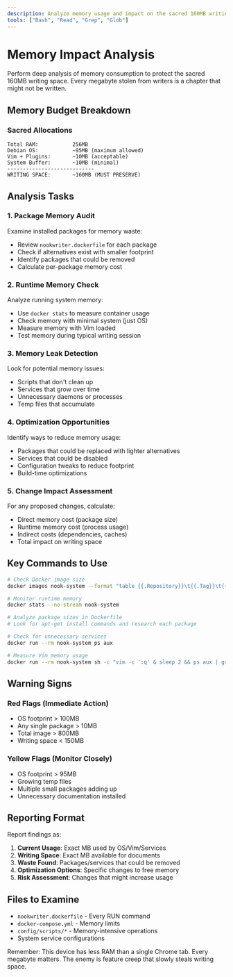 ```yaml
---
description: Analyze memory usage and impact on the sacred 160MB writing space
tools: ["Bash", "Read", "Grep", "Glob"]
---
```


# Memory Impact Analysis

Perform deep analysis of memory consumption to protect the sacred 160MB writing space. Every megabyte stolen from writers is a chapter that might not be written.

## Memory Budget Breakdown

### Sacred Allocations
```
Total RAM:           256MB
Debian OS:           ~95MB (maximum allowed)
Vim + Plugins:       ~10MB (acceptable)
System Buffer:       ~10MB (minimal)
----------------------------
WRITING SPACE:       ~160MB (MUST PRESERVE)
```

## Analysis Tasks

### 1. Package Memory Audit
Examine installed packages for memory waste:
- Review `nookwriter.dockerfile` for each package
- Check if alternatives exist with smaller footprint
- Identify packages that could be removed
- Calculate per-package memory cost

### 2. Runtime Memory Check
Analyze running system memory:
- Use `docker stats` to measure container usage
- Check memory with minimal system (just OS)
- Measure memory with Vim loaded
- Test memory during typical writing session

### 3. Memory Leak Detection
Look for potential memory issues:
- Scripts that don't clean up
- Services that grow over time
- Unnecessary daemons or processes
- Temp files that accumulate

### 4. Optimization Opportunities
Identify ways to reduce memory usage:
- Packages that could be replaced with lighter alternatives
- Services that could be disabled
- Configuration tweaks to reduce footprint
- Build-time optimizations

### 5. Change Impact Assessment
For any proposed changes, calculate:
- Direct memory cost (package size)
- Runtime memory cost (process usage)
- Indirect costs (dependencies, caches)
- Total impact on writing space

## Key Commands to Use

```bash
# Check Docker image size
docker images nook-system --format "table {{.Repository}}\t{{.Tag}}\t{{.Size}}"

# Monitor runtime memory
docker stats --no-stream nook-system

# Analyze package sizes in Dockerfile
# Look for apt-get install commands and research each package

# Check for unnecessary services
docker run --rm nook-system ps aux

# Measure Vim memory usage
docker run --rm nook-system sh -c "vim -c ':q' & sleep 2 && ps aux | grep vim"
```

## Warning Signs

### Red Flags (Immediate Action)
- OS footprint > 100MB
- Any single package > 10MB
- Total image > 800MB
- Writing space < 150MB

### Yellow Flags (Monitor Closely)
- OS footprint > 95MB
- Growing temp files
- Multiple small packages adding up
- Unnecessary documentation installed

## Reporting Format

Report findings as:
1. **Current Usage**: Exact MB used by OS/Vim/Services
2. **Writing Space**: Exact MB available for documents
3. **Waste Found**: Packages/services that could be removed
4. **Optimization Options**: Specific changes to free memory
5. **Risk Assessment**: Changes that might increase usage

## Files to Examine

- `nookwriter.dockerfile` - Every RUN command
- `docker-compose.yml` - Memory limits
- `config/scripts/*` - Memory-intensive operations
- System service configurations

Remember: This device has less RAM than a single Chrome tab. Every megabyte matters. The enemy is feature creep that slowly steals writing space.